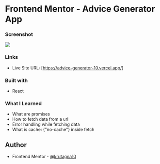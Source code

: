 # Frontend Mentor - Advice Generator App

### Screenshot
![](screenshot/Screenshot%20.png)

### Links
- Live Site URL: [https://advice-generator-10.vercel.app/]

### Built with
- React

### What I Learned
- What are promises
- How to fetch data from a url
- Error handling while fetching data
- What is cache: {"no-cache"} inside fetch

## Author
- Frontend Mentor - [@krutagna10](https://www.frontendmentor.io/profile/krutagna10)
